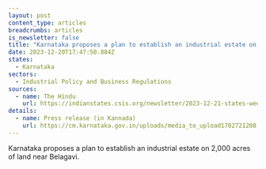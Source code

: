 ```yaml
---
layout: post
content_type: articles
breadcrumbs: articles
is_newsletter: false
title: "Karnataka proposes a plan to establish an industrial estate on 2,000 acres "
date: 2023-12-20T17:47:50.884Z
states:
  - Karnataka
sectors:
  - Industrial Policy and Business Regulations
sources:
  - name: The Hindu
    url: https://indianstates.csis.org/newsletter/2023-12-21-states-weekly-december-20-2023/#:~:text=near%20Belagavi.%20Source%3A-,The%20Hindu,-%3B%20In%20detail
details:
  - name: Press release (in Kannada)
    url: https://cm.karnataka.gov.in/uploads/media_to_upload1702721208.pdf
---
```

Karnataka proposes a plan to establish an industrial estate on 2,000 acres of land near Belagavi.
